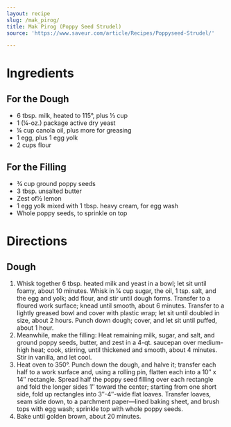 ```yaml
---
layout: recipe
slug: /mak_pirog/
title: Mak Pirog (Poppy Seed Strudel)
source: 'https://www.saveur.com/article/Recipes/Poppyseed-Strudel/'

---
```


# Ingredients

## For the Dough 

- 6 tbsp. milk, heated to 115°, plus ⅓ cup
- 1 (¼-oz.) package active dry yeast
- ¼ cup canola oil, plus more for greasing
- 1 egg, plus 1 egg yolk
- 2 cups flour

## For the Filling 

- 3⁄4 cup ground poppy seeds
- 3 tbsp. unsalted butter
- Zest of½ lemon
- 1 egg yolk mixed with 1 tbsp. heavy cream, for egg wash
- Whole poppy seeds, to sprinkle on top

# Directions

## Dough

1. Whisk together 6 tbsp. heated milk and yeast in a bowl; let sit until foamy, about 10 minutes. Whisk in 1⁄4 cup sugar, the oil, 1 tsp. salt, and the egg and yolk; add flour, and stir until dough forms. Transfer to a floured work surface; knead until smooth, about 6 minutes. Transfer to a lightly greased bowl and cover with plastic wrap; let sit until doubled in size, about 2 hours. Punch down dough; cover, and let sit until puffed, about 1 hour.
2. Meanwhile, make the filling: Heat remaining milk, sugar, and salt, and ground poppy seeds, butter, and zest in a 4-qt. saucepan over medium-high heat; cook, stirring, until thickened and smooth, about 4 minutes. Stir in vanilla, and let cool.
3. Heat oven to 350°. Punch down the dough, and halve it; transfer each half to a work surface and, using a rolling pin, flatten each into a 10″ x 14″ rectangle. Spread half the poppy seed filling over each rectangle and fold the longer sides 1″ toward the center; starting from one short side, fold up rectangles into 3″-4″-wide flat loaves. Transfer loaves, seam side down, to a parchment paper—lined baking sheet, and brush tops with egg wash; sprinkle top with whole poppy seeds. 
4. Bake until golden brown, about 20 minutes.